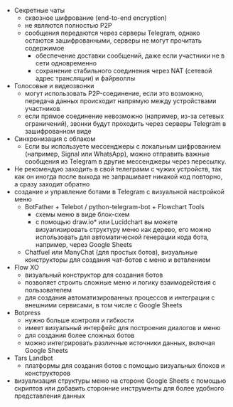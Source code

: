 * Секретные чаты
  + сквозное шифрование (end-to-end encryption)
  + не являются полностью P2P
  + сообщения передаются через серверы Telegram, однако остаются зашифрованными, серверы не могут прочитать содержимое
    - обеспечение доставки сообщений, даже если участники не в сети одновременно
    - сохранение стабильного соединения через NAT (сетевой адрес трансляции) и файрволлы
* Голосовые и видеозвонки
  + могут использовать P2P-соединение, если это возможно, передача данных происходит напрямую между устройствами участников
  + если прямое соединение невозможно (например, из-за сетевых ограничений), звонки будут проходить через серверы Telegram в зашифрованном виде
* Синхронизация с облаком
  + Если вы используете мессенджеры с локальным шифрованием (например, Signal или WhatsApp), можно отправить важные сообщения из Telegram в другие мессенджеры через пересылку.
* Не рекомендую заходить в свой телеграмм с чужих устройств, так как он иногда после выхода не запрашивает никакой код повторно, а сразу заходит обратно
* создание и управление ботами в Telegram с визуальной настройкой меню
  + BotFather + Telebot / python-telegram-bot + Flowchart Tools
    - схемы меню в виде блок-схем
    - с помощью draw.io* или Lucidchart вы можете визуализировать структуру меню как дерево, его можно использовать для автоматической генерации кода бота, например, через Google Sheets
  + Chatfuel или ManyChat (для простых ботов), визуальные конструкторы для создания чат-ботов с меню и ветвлением
* Flow XO
  + визуальный конструктор для создания ботов
  + позволяет строить сложные меню и логику взаимодействия с пользователем
  + для создания автоматизированных процессов и интеграции с внешними сервисами, в том числе с Google Sheets
* Botpress
  + нужно больше контроля и гибкости
  + имеет визуальный интерфейс для построения диалогов и меню
  + для создания более сложных ботов
  + можно интегрировать различные источники данных, включая Google Sheets
* Tars Landbot
  + платформы для создания ботов с помощью визуальных блоков и конструкторов
* визуализация структуры меню на стороне Google Sheets с помощью скриптов или добавить сторонние инструменты для более удобного представления данных
